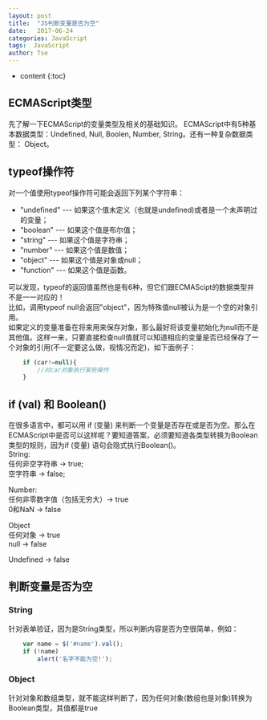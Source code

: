 ```yaml
---
layout: post
title:  "JS判断变量是否为空"
date:   2017-06-24
categories: JavaScript
tags:  JavaScript
author: Tse
---
```


* content
{:toc}

## ECMAScript类型

先了解一下ECMAScript的变量类型及相关的基础知识。
ECMAScript中有5种基本数据类型：Undefined, Null, Boolen, Number, String。还有一种复杂数据类型： Object。

## typeof操作符
对一个值使用typeof操作符可能会返回下列某个字符串：  

- "undefined" --- 如果这个值未定义（也就是undefined)或者是一个未声明过的变量；
- "boolean" --- 如果这个值是布尔值；
- "string" --- 如果这个值是字符串；
- "number" --- 如果这个值是数值；
- "object" --- 如果这个值是对象或null；
- "function" --- 如果这个值是函数。

可以发现，typeof的返回值虽然也是有6种，但它们跟ECMAScipt的数据类型并不是一一对应的！  
比如，调用typeof null会返回"object"，因为特殊值null被认为是一个空的对象引用。  
如果定义的变量准备在将来用来保存对象，那么最好将该变量初始化为null而不是其他值。这样一来，只要直接检查null值就可以知道相应的变量是否已经保存了一个对象的引用(不一定要这么做，视情况而定)，如下面例子： 

```js  
	if (car!=null){
		//对car对象执行某些操作
	}
```

## if (val) 和 Boolean()
在很多语言中，都可以用 if (变量) 来判断一个变量是否存在或是否为空。那么在ECMAScript中是否可以这样呢？要知道答案，必须要知道各类型转换为Boolean类型的规则，因为if (变量) 语句会隐式执行Boolean()。  
String:  
任何非空字符串 -> true;   
空字符串 -> false;  

Number:  
任何非零数字值（包括无穷大）-> true  
0和NaN -> false

Object  
任何对象 -> true  
null -> false  

Undefined -> false

## 判断变量是否为空
### String
针对表单验证，因为是String类型，所以判断内容是否为空很简单，例如：
```js  
	var name = $('#name').val();
	if (!name)
		alert('名字不能为空!');
```

### Object
针对对象和数组类型，就不能这样判断了，因为任何对象(数组也是对象)转换为Boolean类型，其值都是true
 


